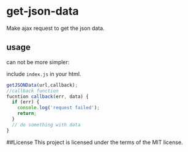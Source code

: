 # get-json-data
Make ajax request to get the json data.

## usage
can not be more simpler:

include ```index.js``` in your html.

```javascript
getJSONData(url,callback);
//callback function 
fucntion callback(err, data) {
  if (err) {
    console.log('request failed');
    return;
  }
  // do something with data
}
```
##License
This project is licensed under the terms of the MIT license.

